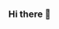 ### Hi there 👋

<!--
**OmerAbdel-aziz/OmerAbdel-aziz** is a ✨ _special_ ✨ repository because its `README.md` (this file) appears on your GitHub profile.


## 🚀 About Me
I'm a full stack flutter developer...


 


## 🛠 Skills
Flutter, Firebase ..


## 🔗 Links
[![portfolio](https://img.shields.io/badge/my_portfolio-000?style=for-the-badge&logo=ko-fi&logoColor=white)](https://katherineoelsner.com/)
[![linkedin](https://img.shields.io/badge/linkedin-0A66C2?style=for-the-badge&logo=linkedin&logoColor=white)](https://www.linkedin.com/in/omer-abdel-aziz-314297166/)
[![twitter](https://img.shields.io/badge/twitter-1DA1F2?style=for-the-badge&logo=twitter&logoColor=white)](https://twitter.com/omerod3)

